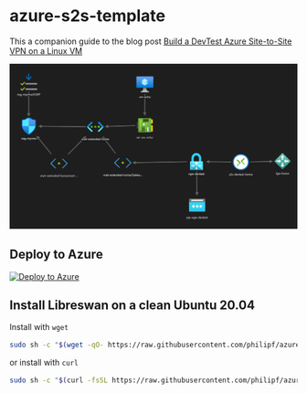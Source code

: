 # azure-s2s-template

This a companion guide to the blog post [Build a DevTest Azure Site-to-Site VPN on a Linux VM](https://blog.notnot.ninja/2020/09/12/azure-site-to-site-vpn/)

![ARM template diagram](ARM-template.png?raw=true "ARM template")


## Deploy to Azure

<a target="_blank" href="https://portal.azure.com/#create/Microsoft.Template/uri/https%3a%2f%2fraw.githubusercontent.com%2fphilipf%2fazure-s2s-template%2fmaster%2ftemplate.json">   
  <img src="https://aka.ms/deploytoazurebutton" alt="Deploy to Azure">
</a>



## Install Libreswan on a clean Ubuntu 20.04

Install with `wget`

```bash
sudo sh -c "$(wget -qO- https://raw.githubusercontent.com/philipf/azure-s2s-template/master/install.sh)"
```

or install with `curl`

```bash
sudo sh -c "$(curl -fsSL https://raw.githubusercontent.com/philipf/azure-s2s-template/master/install.sh)"
```
